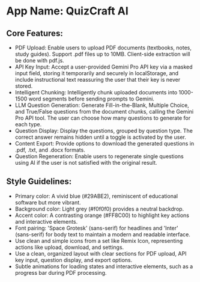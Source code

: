 # **App Name**: QuizCraft AI

## Core Features:

- PDF Upload: Enable users to upload PDF documents (textbooks, notes, study guides). Support .pdf files up to 10MB. Client-side extraction will be done with pdf.js.
- API Key Input: Accept a user-provided Gemini Pro API key via a masked input field, storing it temporarily and securely in localStorage, and include instructional text reassuring the user that their key is never stored.
- Intelligent Chunking: Intelligently chunk uploaded documents into 1000-1500 word segments before sending prompts to Gemini.
- LLM Question Generation: Generate Fill-in-the-Blank, Multiple Choice, and True/False questions from the document chunks, calling the Gemini Pro API tool.  The user can choose how many questions to generate for each type.
- Question Display: Display the questions, grouped by question type. The correct answer remains hidden until a toggle is activated by the user.
- Content Export: Provide options to download the generated questions in .pdf, .txt, and .docx formats.
- Question Regeneration: Enable users to regenerate single questions using AI if the user is not satisfied with the original result.

## Style Guidelines:

- Primary color: A vivid blue (#29ABE2), reminiscent of educational software but more vibrant.
- Background color: Light grey (#f0f0f0) provides a neutral backdrop.
- Accent color: A contrasting orange (#FF8C00) to highlight key actions and interactive elements.
- Font pairing: 'Space Grotesk' (sans-serif) for headlines and 'Inter' (sans-serif) for body text to maintain a modern and readable interface.
- Use clean and simple icons from a set like Remix Icon, representing actions like upload, download, and settings.
- Use a clean, organized layout with clear sections for PDF upload, API key input, question display, and export options.
- Subtle animations for loading states and interactive elements, such as a progress bar during PDF processing.